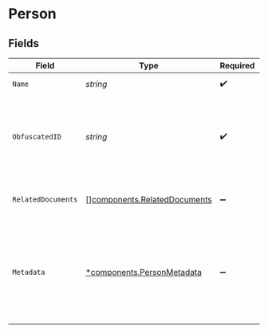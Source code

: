 # Person


## Fields

| Field                                                                                                                                                                                                  | Type                                                                                                                                                                                                   | Required                                                                                                                                                                                               | Description                                                                                                                                                                                            | Example                                                                                                                                                                                                |
| ------------------------------------------------------------------------------------------------------------------------------------------------------------------------------------------------------ | ------------------------------------------------------------------------------------------------------------------------------------------------------------------------------------------------------ | ------------------------------------------------------------------------------------------------------------------------------------------------------------------------------------------------------ | ------------------------------------------------------------------------------------------------------------------------------------------------------------------------------------------------------ | ------------------------------------------------------------------------------------------------------------------------------------------------------------------------------------------------------ |
| `Name`                                                                                                                                                                                                 | *string*                                                                                                                                                                                               | :heavy_check_mark:                                                                                                                                                                                     | The display name.                                                                                                                                                                                      |                                                                                                                                                                                                        |
| `ObfuscatedID`                                                                                                                                                                                         | *string*                                                                                                                                                                                               | :heavy_check_mark:                                                                                                                                                                                     | An opaque identifier that can be used to request metadata for a Person.                                                                                                                                |                                                                                                                                                                                                        |
| `RelatedDocuments`                                                                                                                                                                                     | [][components.RelatedDocuments](../../models/components/relateddocuments.md)                                                                                                                           | :heavy_minus_sign:                                                                                                                                                                                     | A list of documents related to this person.                                                                                                                                                            |                                                                                                                                                                                                        |
| `Metadata`                                                                                                                                                                                             | [*components.PersonMetadata](../../models/components/personmetadata.md)                                                                                                                                | :heavy_minus_sign:                                                                                                                                                                                     | N/A                                                                                                                                                                                                    | {<br/>"department": "Movies",<br/>"email": "george@example.com",<br/>"location": "Hollywood, CA",<br/>"phone": 6505551234,<br/>"photoUrl": "https://example.com/george.jpg",<br/>"startDate": "2000-01-23",<br/>"title": "Actor"<br/>} |